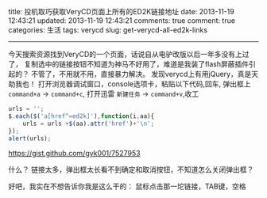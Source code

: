 title: 投机取巧获取VeryCD页面上所有的ED2K链接地址
date: 2013-11-19 12:43:21
updated: 2013-11-19 12:43:21
comments: true
comment: true
categories: 生活
tags: verycd
slug: get-verycd-all-ed2k-links

---

今天搜索资源找到VeryCD的一个页面，话说自从电驴改版以后一年多没有上过了，
复制选中的链接按钮不知道为神马不好用了，难道是我装了flash屏蔽插件引起的？
不管了，不用就不用，直接暴力解决。
发现verycd上有用jQuery，真是天助我也！
打开浏览器调试窗口，console选项卡，粘贴以下代码,回车,
弹出框上 `command+a` -> `command+c`,
打开迅雷 `新建任务` -> `command+v`,收工
```javascript
urls = '';
$.each($('a[href^=ed2k]'),function(i,aa){
	urls = urls +$(aa).attr('href')+'\n';
});
alert(urls);
```
https://gist.github.com/gyk001/7527953

什么？
链接太多，弹出框太长看不到确定和取消按钮，不知道怎么关闭弹出框？

好吧，我实在不想告诉你我是这么干的：
鼠标点击那一坨链接，TAB键，空格

